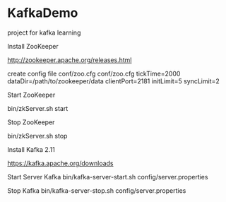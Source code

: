 # KafkaDemo
project for kafka learning

Install ZooKeeper

http://zookeeper.apache.org/releases.html

create config file conf/zoo.cfg
conf/zoo.cfg
tickTime=2000
dataDir=/path/to/zookeeper/data
clientPort=2181
initLimit=5
syncLimit=2

Start ZooKeeper

bin/zkServer.sh start

Stop ZooKeeper

bin/zkServer.sh stop


Install Kafka 2.11

https://kafka.apache.org/downloads


Start Server Kafka
bin/kafka-server-start.sh config/server.properties

Stop Kafka
bin/kafka-server-stop.sh config/server.properties
